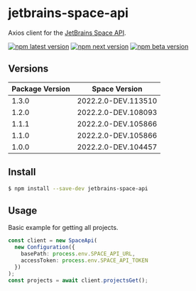# jetbrains-space-api

Axios client for the [JetBrains Space API](https://www.jetbrains.com/help/space/api.html).

[![npm latest version](https://img.shields.io/npm/v/jetbrains-space-api/latest.svg)](https://www.npmjs.com/package/jetbrains-space-api)
[![npm next version](https://img.shields.io/npm/v/jetbrains-space-api/next.svg)](https://www.npmjs.com/package/jetbrains-space-api)
[![npm beta version](https://img.shields.io/npm/v/jetbrains-space-api/beta.svg)](https://www.npmjs.com/package/jetbrains-space-api)

## Versions
| Package Version | Space Version       |
|-----------------|---------------------|
| 1.3.0           | 2022.2.0-DEV.113510 |
| 1.2.0           | 2022.2.0-DEV.108093 |
| 1.1.1           | 2022.2.0-DEV.105866 |
| 1.1.0           | 2022.2.0-DEV.105866 |
| 1.0.0           | 2022.2.0-DEV.104457 |

## Install

```bash
$ npm install --save-dev jetbrains-space-api
```

## Usage

Basic example for getting all projects.

```typescript
const client = new SpaceApi(
  new Configuration({
    basePath: process.env.SPACE_API_URL,
    accessToken: process.env.SPACE_API_TOKEN
  })
);
const projects = await client.projectsGet();
```

